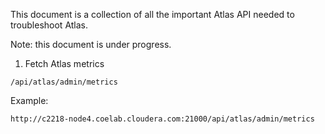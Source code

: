 This document is a collection of all the important Atlas API needed to troubleshoot Atlas.

Note: this document is under progress.

1. Fetch Atlas metrics
```
/api/atlas/admin/metrics
```
Example:
```
http://c2218-node4.coelab.cloudera.com:21000/api/atlas/admin/metrics
```
